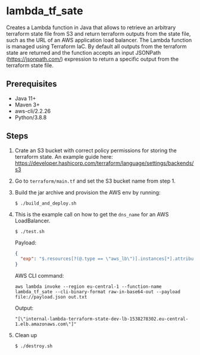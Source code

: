 # lambda_tf_sate

Creates a Lambda function in Java that allows to retrieve an arbitrary terraform 
state file from S3 and return terraform outputs from the state file, such as the URL of an AWS application load 
balancer. The Lambda function is managed using Terraform IaC. By default all outputs
from the terraform state are returned and the function accepts an input JSONPath (https://jsonpath.com/) expression to return a 
specific output from the terraform state file.

## Prerequisites

* Java 11+
* Maven 3+
* aws-cli/2.2.26 
* Python/3.8.8

## Steps
1. Crate an S3 bucket with correct policy permissions for storing the terraform state. 
An example guide here: https://developer.hashicorp.com/terraform/language/settings/backends/s3

2. Go to `terraform/main.tf` and set the S3 bucket name from step 1.

3. Build the jar archive and provision the AWS env by running:
   ```
   $ ./build_and_deploy.sh
   ```
4. This is the example call on how to get the `dns_name` for an AWS LoadBalancer.
   ```
   $ ./test.sh
   ```
    Payload:
    ```json
    {
      "exp": "$.resources[?(@.type == \"aws_lb\")].instances[*].attributes.dns_name"
    }
    ```
    AWS CLI command:
    ```
    aws lambda invoke --region eu-central-1 --function-name lambda_tf_sate --cli-binary-format raw-in-base64-out --payload file://payload.json out.txt
    ```
    Output:
    ```
    "[\"internal-lambda-terraform-state-dev-lb-1538278302.eu-central-1.elb.amazonaws.com\"]"
    ```
6. Clean up
   ```
   $ ./destroy.sh
   ```
